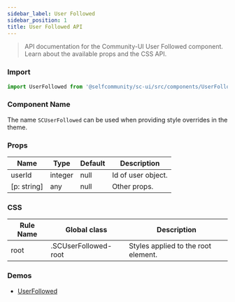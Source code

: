 ```yaml
---
sidebar_label: User Followed
sidebar_position: 1
title: User Followed API
---
```

> API documentation for the Community-UI User Followed component. Learn about the available props and the CSS API.

### Import 

```jsx
import UserFollowed from '@selfcommunity/sc-ui/src/components/UserFollowed';
```

### Component Name

The name `SCUserFollowed` can be used when providing style overrides in the theme.


### Props


|Name|Type|Default|Description|
|---|---|---|---|
|userId|integer|null|Id of user object.|
|[p: string]|any|null|Other props.|




### CSS

|Rule Name|Global class|Description|
|---|---|---|
|root|.SCUserFollowed-root|Styles applied to the root element.|

### Demos

- [UserFollowed](../Components/userfollowed)